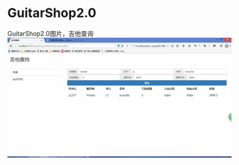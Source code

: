 # GuitarShop2.0
GuitarShop2.0图片，吉他查询
![image](https://github.com/mango1995/GuitarShop2.0/blob/master/img/Guitar2.0.png)
